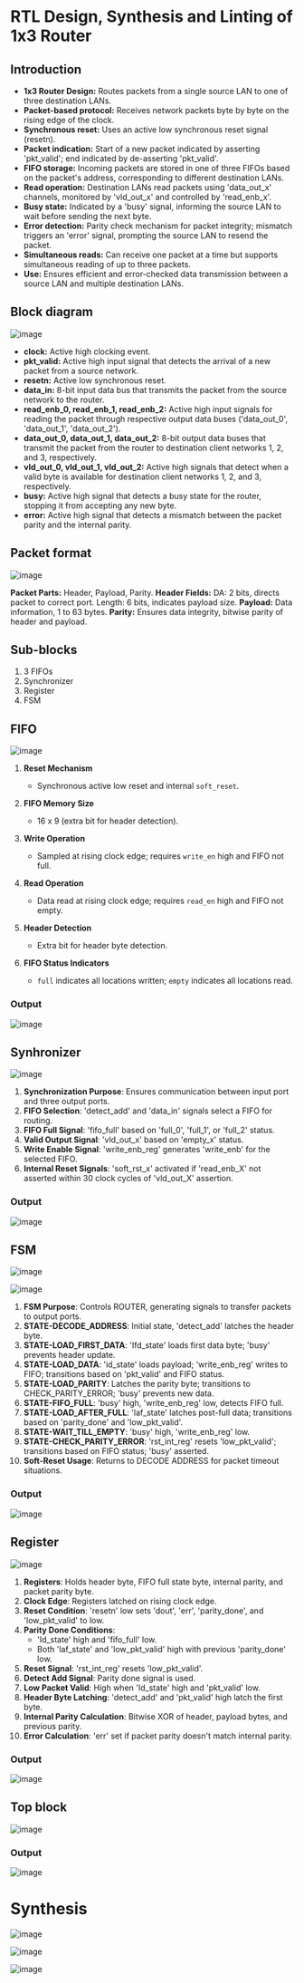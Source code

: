 <h1> RTL Design, Synthesis and Linting of 1x3 Router </h1>

<h2> Introduction </h2>

- **1x3 Router Design:** Routes packets from a single source LAN to one of three destination LANs.
- **Packet-based protocol:** Receives network packets byte by byte on the rising edge of the clock.
- **Synchronous reset:** Uses an active low synchronous reset signal (resetn).
- **Packet indication:** Start of a new packet indicated by asserting 'pkt_valid'; end indicated by de-asserting 'pkt_valid'.
- **FIFO storage:** Incoming packets are stored in one of three FIFOs based on the packet's address, corresponding to different destination LANs.
- **Read operation:** Destination LANs read packets using 'data_out_x' channels, monitored by 'vld_out_x' and controlled by 'read_enb_x'.
- **Busy state:** Indicated by a 'busy' signal, informing the source LAN to wait before sending the next byte.
- **Error detection:** Parity check mechanism for packet integrity; mismatch triggers an 'error' signal, prompting the source LAN to resend the packet.
- **Simultaneous reads:** Can receive one packet at a time but supports simultaneous reading of up to three packets.
- **Use:** Ensures efficient and error-checked data transmission between a source LAN and multiple destination LANs.

<h2> Block diagram </h2>

![image](https://github.com/user-attachments/assets/c76c5764-0949-4e0d-92f7-29ca48114ea6)

- **clock:** Active high clocking event.
- **pkt_valid:** Active high input signal that detects the arrival of a new packet from a source network.
- **resetn:** Active low synchronous reset.
- **data_in:** 8-bit input data bus that transmits the packet from the source network to the router.
- **read_enb_0, read_enb_1, read_enb_2:** Active high input signals for reading the packet through respective output data buses ('data_out_0', 'data_out_1', 'data_out_2').
- **data_out_0, data_out_1, data_out_2:** 8-bit output data buses that transmit the packet from the router to destination client networks 1, 2, and 3, respectively.
- **vld_out_0, vld_out_1, vld_out_2:** Active high signals that detect when a valid byte is available for destination client networks 1, 2, and 3, respectively.
- **busy:** Active high signal that detects a busy state for the router, stopping it from accepting any new byte.
- **error:** Active high signal that detects a mismatch between the packet parity and the internal parity.

<h2> Packet format </h2>

![image](https://github.com/user-attachments/assets/cd0aa39d-ef98-446d-9a1b-68815a910dbf)

**Packet Parts:** Header, Payload, Parity.
**Header Fields:**
DA: 2 bits, directs packet to correct port.
Length: 6 bits, indicates payload size.
**Payload:** Data information, 1 to 63 bytes.
**Parity:** Ensures data integrity, bitwise parity of header and payload.

<h2> Sub-blocks </h2>

1. 3 FIFOs
2. Synchronizer
3. Register
4. FSM

<h2> FIFO </h2>

![image](https://github.com/user-attachments/assets/58a49db2-2af3-4923-9f04-df6bbb1e526f)

1. **Reset Mechanism**
   - Synchronous active low reset and internal `soft_reset`.

2. **FIFO Memory Size**
   - 16 x 9 (extra bit for header detection).

3. **Write Operation**
   - Sampled at rising clock edge; requires `write_en` high and FIFO not full.

4. **Read Operation**
   - Data read at rising clock edge; requires `read_en` high and FIFO not empty.

5. **Header Detection**
   - Extra bit for header byte detection.

6. **FIFO Status Indicators**
   - `full` indicates all locations written; `empty` indicates all locations read.
  
<h3> Output </h3>

![image](https://github.com/user-attachments/assets/34438c75-b782-4ad2-afba-41694b169f50)

<h2> Synhronizer </h2>

![image](https://github.com/user-attachments/assets/4614437c-037e-4ba8-b486-14d22fc5e528)

1. **Synchronization Purpose**: Ensures communication between input port and three output ports.
2. **FIFO Selection**: 'detect_add' and 'data_in' signals select a FIFO for routing.
3. **FIFO Full Signal**: 'fifo_full' based on 'full_0', 'full_1', or 'full_2' status.
4. **Valid Output Signal**: 'vld_out_x' based on 'empty_x' status.
5. **Write Enable Signal**: 'write_enb_reg' generates 'write_enb' for the selected FIFO.
6. **Internal Reset Signals**: 'soft_rst_x' activated if 'read_enb_X' not asserted within 30 clock cycles of 'vld_out_X' assertion.

<h3> Output </h3>

![image](https://github.com/user-attachments/assets/9de79e1e-f334-48f2-a89e-06967ed76318)

<h2> FSM </h2>

![image](https://github.com/user-attachments/assets/02ec290b-48b0-4c52-abe0-f3571e85d61d)

![image](https://github.com/user-attachments/assets/f5910c8a-daaf-4c13-8c4a-e076675d3c23)

1. **FSM Purpose**: Controls ROUTER, generating signals to transfer packets to output ports.
2. **STATE-DECODE_ADDRESS**: Initial state, 'detect_add' latches the header byte.
3. **STATE-LOAD_FIRST_DATA**: 'Ifd_state' loads first data byte; 'busy' prevents header update.
4. **STATE-LOAD_DATA**: 'id_state' loads payload; 'write_enb_reg' writes to FIFO; transitions based on 'pkt_valid' and FIFO status.
5. **STATE-LOAD_PARITY**: Latches the parity byte; transitions to CHECK_PARITY_ERROR; 'busy' prevents new data.
6. **STATE-FIFO_FULL**: 'busy' high, 'write_enb_reg' low, detects FIFO full.
7. **STATE-LOAD_AFTER_FULL**: 'laf_state' latches post-full data; transitions based on 'parity_done' and 'low_pkt_valid'.
8. **STATE-WAIT_TILL_EMPTY**: 'busy' high, 'write_enb_reg' low.
9. **STATE-CHECK_PARITY_ERROR**: 'rst_int_reg' resets 'low_pkt_valid'; transitions based on FIFO status; 'busy' asserted.
10. **Soft-Reset Usage**: Returns to DECODE ADDRESS for packet timeout situations.

<h3> Output </h3>

![image](https://github.com/user-attachments/assets/1b67818a-f6b4-42d1-9072-733e40a6b91b)

<h2> Register </h2>

![image](https://github.com/user-attachments/assets/3cfb4cbc-9a91-49bb-ac72-a275270dd438)

1. **Registers**: Holds header byte, FIFO full state byte, internal parity, and packet parity byte.
2. **Clock Edge**: Registers latched on rising clock edge.
3. **Reset Condition**: 'resetn' low sets 'dout', 'err', 'parity_done', and 'low_pkt_valid' to low.
4. **Parity Done Conditions**:
   - 'Id_state' high and 'fifo_full' low.
   - Both 'laf_state' and 'low_pkt_valid' high with previous 'parity_done' low.
5. **Reset Signal**: 'rst_int_reg' resets 'low_pkt_valid'.
6. **Detect Add Signal**: Parity done signal is used.
7. **Low Packet Valid**: High when 'Id_state' high and 'pkt_valid' low.
8. **Header Byte Latching**: 'detect_add' and 'pkt_valid' high latch the first byte.
9. **Internal Parity Calculation**: Bitwise XOR of header, payload bytes, and previous parity.
10. **Error Calculation**: 'err' set if packet parity doesn't match internal parity.

<h3> Output </h3>

![image](https://github.com/user-attachments/assets/defe01dc-f570-4624-b10c-bea8064bd7c2)

<h2> Top block </h2>

![image](https://github.com/user-attachments/assets/03c9d772-1dbb-432f-b0e4-3ff1617198be)

<h3> Output </h3>

![image](https://github.com/user-attachments/assets/29e642f9-4709-4bc1-80d8-23349d02546d)

<h1> Synthesis </h1>

![image](https://github.com/user-attachments/assets/f1546174-f088-4907-a71c-b6e9e2448bcc)

![image](https://github.com/user-attachments/assets/9ceebd55-c0b3-4d27-a123-ed93f3a05cc1)

![image](https://github.com/user-attachments/assets/96a8c730-4387-4963-8ebf-9df90d120d70)















  








